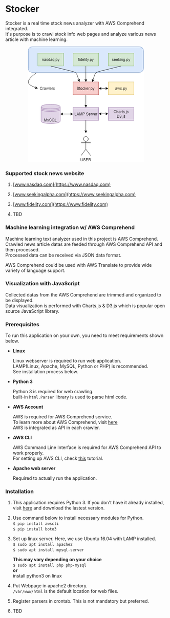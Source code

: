 # Stocker

Stocker is a real time stock news analyzer with AWS Comprehend integrated.  
It's purpose is to crawl stock info web pages and analyze various news article with machine learning.  
  
<p align="center">
    <img src="Misc/Stocker_Diag.png" />
</p>

### Supported stock news website

1. [www.nasdaq.com](https://www.nasdaq.com)  

2. [www.seekingalpha.com](https://www.seekingalpha.com)

3. [www.fidelity.com](https://www.fidelity.com)

4. TBD

### Machine learning integration w/ AWS Comprehend

Machine learning text analyzer used in this project is AWS Comprehend.  
Crawled news article datas are feeded through AWS Comprehend API and then processed.  
Processed data can be received via JSON data format.  

AWS Comprehend could be used with AWS Translate to provide wide variety of language support.  

### Visualization with JavaScript

Collected datas from the AWS Comprehend are trimmed and organized to be displayed.  
Data visualization is performed with Charts.js & D3.js which is popular open source JavaScript library.  

### Prerequisites

To run this application on your own, you need to meet requirements shown below.  

- **Linux**

    Linux webserver is required to run web application.  
    LAMP(Linux, Apache, MySQL, Python or PHP) is recommended.  
    See installation process below.  

- **Python 3**  

    Python 3 is required for web crawling.  
    built-in `html.Parser` library is used to parse html code.

- **AWS Account**

    AWS is required for AWS Comprehend service.  
    To learn more about AWS Comprehend, visit [here](https://aws.amazon.com/ko/comprehend/)  
    AWS is integrated as API in each crawler.

- **AWS CLI**

    AWS Command Line Interface is required for AWS Comprehend API to work properly.  
    For setting up AWS CLI, check [this](https://docs.aws.amazon.com/ko_kr/comprehend/latest/dg/setup-awscli.html) tutorial.  

- **Apache web server**

    Required to actually run the application.  

### Installation

1. This application requires Python 3.  If you don't have it already installed, visit [here](https://www.python.org/downloads/) and download the lastest version.  

2. Use command below to install necessary modules for Python.  
    `$ pip install awscli`  
    `$ pip install boto3`

3. Set up linux server.  Here, we use Ubuntu 16.04 with LAMP installed.  
    `$ sudo apt install apache2`  
    `$ sudo apt install mysql-server`  

    **This may vary depending on your choice**  
    `$ sudo apt install php php-mysql`  
    **or**  
    install python3 on linux  

4. Put Webpage in apache2 directory.  
    `/var/www/html` is the default location for web files.  

5. Register parsers in crontab.  This is not mandatory but preferred.  

6. TBD  